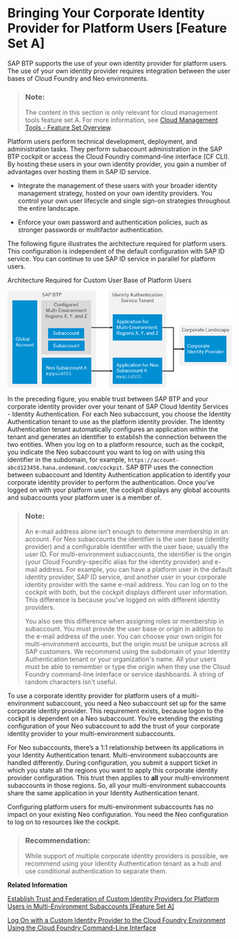 <!-- loio783ff50aa60a4c488f4a1e4dceee7ab9 -->

# Bringing Your Corporate Identity Provider for Platform Users \[Feature Set A\]

SAP BTP supports the use of your own identity provider for platform users. The use of your own identity provider requires integration between the user bases of Cloud Foundry and Neo environments.

> ### Note:  
> The content in this section is only relevant for cloud management tools feature set A. For more information, see [Cloud Management Tools - Feature Set Overview](https://help.sap.com/viewer/65de2977205c403bbc107264b8eccf4b/Cloud/en-US/caf4e4e23aef4666ad8f125af393dfb2.html).

Platform users perform technical development, deployment, and administration tasks. They perform subaccount administration in the SAP BTP cockpit or access the Cloud Foundry command-line interface \(CF CLI\). By hosting these users in your own identity provider, you gain a number of advantages over hosting them in SAP ID service.

-   Integrate the management of these users with your broader identity management strategy, hosted on your own identity providers. You control your own user lifecycle and single sign-on strategies throughout the entire landscape.

-   Enforce your own password and authentication policies, such as stronger passwords or multifactor authentication.


The following figure illustrates the architecture required for platform users. This configuration is independent of the default configuration with SAP ID service. You can continue to use SAP ID service in parallel for platform users.

   
  
<a name="loio783ff50aa60a4c488f4a1e4dceee7ab9__fig_ycv_3jz_4mb"/>Architecture Required for Custom User Base of Platform Users

 ![](images/architecture_platform_users_features_set_a_14e046f.png "Architecture Required for Custom User Base of Platform Users") 

In the preceding figure, you enable trust between SAP BTP and your corporate identity provider over your tenant of SAP Cloud Identity Services - Identity Authentication. For each Neo subaccount, you choose the Identity Authentication tenant to use as the platform identity provider. The Identity Authentication tenant automatically configures an application within the tenant and generates an identifier to establish the connection between the two entities. When you log on to a platform resource, such as the cockpit, you indicate the Neo subaccount you want to log on with using this identifier in the subdomain, for example, `https://account-abcd123456.hana.ondemand.com/cockpit`. SAP BTP uses the connection between subaccount and Identity Authentication application to identify your corporate identity provider to perform the authentication. Once you’ve logged on with your platform user, the cockpit displays any global accounts and subaccounts your platform user is a member of.

> ### Note:  
> An e-mail address alone isn’t enough to determine membership in an account. For Neo subaccounts the identifier is the user base \(identity provider\) and a configurable identifier with the user base; usually the user ID. For multi-environment subaccounts, the identifier is the origin \(your Cloud Foundry-specific alias for the identity provider\) and e-mail address. For example, you can have a platform user in the default identity provider, SAP ID service, and another user in your corporate identity provider with the same e-mail address. You can log on to the cockpit with both, but the cockpit displays different user information. This difference is because you’ve logged on with different identity providers.
> 
> You also see this difference when assigning roles or membership in subaccount. You must provide the user base or origin in addition to the e-mail address of the user. You can choose your own origin for multi-environment accounts, but the origin must be unique across all SAP customers. We recommend using the subdomain of your Identity Authentication tenant or your organization's name. All your users must be able to remember or type the origin when they use the Cloud Foundry command-line interface or service dashboards. A string of random characters isn't useful.

To use a corporate identity provider for platform users of a multi-environment subaccount, you need a Neo subaccount set up for the same corporate identity provider. This requirement exists, because logon to the cockpit is dependent on a Neo subaccount. You’re extending the existing configuration of your Neo subaccount to add the trust of your corporate identity provider to your multi-environment subaccounts.

For Neo subaccounts, there’s a 1:1 relationship between its applications in your Identity Authentication tenant. Multi-environment subaccounts are handled differently. During configuration, you submit a support ticket in which you state all the regions you want to apply this corporate identity provider configuration. This trust then applies to **all** your multi-environment subaccounts in those regions. So, all your multi-environment subaccounts share the same application in your Identity Authentication tenant.

Configuring platform users for multi-environment subaccounts has no impact on your existing Neo configuration. You need the Neo configuration to log on to resources like the cockpit.

> ### Recommendation:  
> While support of multiple corporate identity providers is possible, we recommend using your Identity Authentication tenant as a hub and use conditional authentication to separate them.

**Related Information**  


[Establish Trust and Federation of Custom Identity Providers for Platform Users in Multi-Environment Subaccounts \[Feature Set A\]](Establish_Trust_and_Federation_of_Custom_Identity_Providers_for_Platform_Users_in_Multi-Environment_Subaccounts_Feature_Set_A_8600afb.md "By default, platform users in multi-environment subaccounts are users in SAP ID service. The use of your own identity provider requires integration between the user bases of multi-environment and Neo subaccounts.")

[Log On with a Custom Identity Provider to the Cloud Foundry Environment Using the Cloud Foundry Command-Line Interface](Log_On_with_a_Custom_Identity_Provider_to_the_Cloud_Foundry_Environment_Using_the_Cloud_Foundry_Command-Line_Interface_d477618.md "Learn how to use different methods to log on to Cloud Foundry using a custom identity provider (IdP).")

